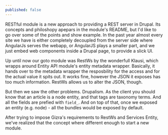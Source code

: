 ```yaml
---
published: false
---
```


RESTful module is a new approach to providing a REST server in Drupal. Its concepts and philoshopy apepars in the module's README, but I'd like to go over some of the points and show example.
In the past year almost every site we have is either completely decoupled from the server side where AngularJs serves the webapp, or AngularJS plays a smaller part, and we just embed web components inside a Drupal page, to provide a slick UI.

Up until now our goto module was RestWs by the wonderfull Klausi, which wrapps around Entity API module's entity metadata wrapper. Basically, it hands over to the metadata wrapper the resposbility for the access and for the actual value it spits out.
It works fine, however the JSON it exposes has too much information. RestWs allows us to alter the JSON, though.

But then we saw the other problems. Drupalism. As the client you should know that an article is a node entity, and that tags are taxonomy terms. And all the fields are prefied with ``field_``. And on top of that, once we exposed an entity (e.g. node) - all the bundles would be exposed by default.

After trying to impose Gizra's requirements to RestWs and Services Entity, we've realized that the concept where different enough to start a new module.


